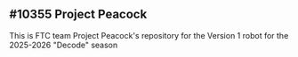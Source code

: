 ## #10355 Project Peacock

This is FTC team Project Peacock's repository for the Version 1 robot for the 2025-2026 "Decode" season
